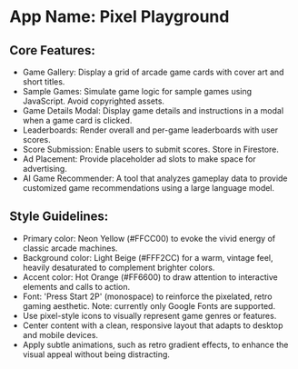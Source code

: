 # **App Name**: Pixel Playground

## Core Features:

- Game Gallery: Display a grid of arcade game cards with cover art and short titles.
- Sample Games: Simulate game logic for sample games using JavaScript. Avoid copyrighted assets.
- Game Details Modal: Display game details and instructions in a modal when a game card is clicked.
- Leaderboards: Render overall and per-game leaderboards with user scores.
- Score Submission: Enable users to submit scores. Store in Firestore.
- Ad Placement: Provide placeholder ad slots to make space for advertising.
- AI Game Recommender: A tool that analyzes gameplay data to provide customized game recommendations using a large language model.

## Style Guidelines:

- Primary color: Neon Yellow (#FFCC00) to evoke the vivid energy of classic arcade machines.
- Background color: Light Beige (#FFF2CC) for a warm, vintage feel, heavily desaturated to complement brighter colors.
- Accent color: Hot Orange (#FF6600) to draw attention to interactive elements and calls to action.
- Font: 'Press Start 2P' (monospace) to reinforce the pixelated, retro gaming aesthetic. Note: currently only Google Fonts are supported.
- Use pixel-style icons to visually represent game genres or features.
- Center content with a clean, responsive layout that adapts to desktop and mobile devices.
- Apply subtle animations, such as retro gradient effects, to enhance the visual appeal without being distracting.